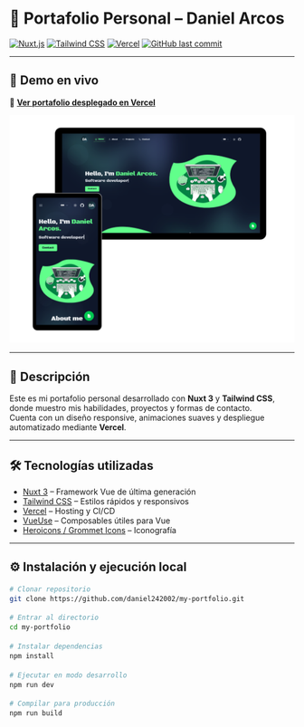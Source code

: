 # 💼 Portafolio Personal – Daniel Arcos

[![Nuxt.js](https://img.shields.io/badge/Nuxt-4-00DC82?style=flat&logo=nuxtdotjs&logoColor=white)](https://nuxt.com)
[![Tailwind CSS](https://img.shields.io/badge/Tailwind_CSS-38B2AC?style=flat&logo=tailwind-css&logoColor=white)](https://tailwindcss.com)
[![Vercel](https://img.shields.io/badge/Deployed_on-Vercel-000000?style=flat&logo=vercel&logoColor=white)](https://vercel.com)
[![GitHub last commit](https://img.shields.io/github/last-commit/daniel242002/my-portfolio?color=blue&style=flat)](https://github.com/daniel242002/my-portfolio)

---

## 🚀 Demo en vivo

🔗 **[Ver portafolio desplegado en Vercel](https://tu-portafolio.vercel.app)**

<div align="center">
    <img alt="readme image" src="./app/assets/images/readme-img.png" />
</div>

---

## 📌 Descripción

Este es mi portafolio personal desarrollado con **Nuxt 3** y **Tailwind CSS**, donde muestro mis habilidades, proyectos y formas de contacto.  
Cuenta con un diseño responsive, animaciones suaves y despliegue automatizado mediante **Vercel**.

---

## 🛠️ Tecnologías utilizadas

- [Nuxt 3](https://nuxt.com) – Framework Vue de última generación
- [Tailwind CSS](https://tailwindcss.com) – Estilos rápidos y responsivos
- [Vercel](https://vercel.com) – Hosting y CI/CD
- [VueUse](https://vueuse.org/) – Composables útiles para Vue
- [Heroicons / Grommet Icons](https://heroicons.com) – Iconografía

---

## ⚙️ Instalación y ejecución local

```bash
# Clonar repositorio
git clone https://github.com/daniel242002/my-portfolio.git

# Entrar al directorio
cd my-portfolio

# Instalar dependencias
npm install

# Ejecutar en modo desarrollo
npm run dev

# Compilar para producción
npm run build
```
